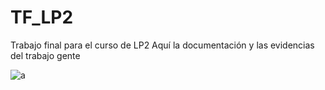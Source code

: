 # TF_LP2
Trabajo final para el curso de LP2
Aquí la documentación y las evidencias del trabajo gente

![a](https://pbs.twimg.com/media/Cc9v87PW0AI93Ff.jpg)
